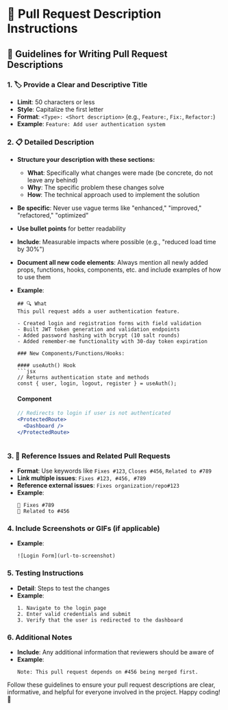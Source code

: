 # 📄 Pull Request Description Instructions

## 📝 Guidelines for Writing Pull Request Descriptions

### 1. 🏷️ Provide a Clear and Descriptive Title
- **Limit**: 50 characters or less
- **Style**: Capitalize the first letter
- **Format**: `<Type>: <Short description>` (e.g., `Feature:`, `Fix:`, `Refactor:`)
- **Example**: `Feature: Add user authentication system`

### 2. 📋 Detailed Description
- **Structure your description with these sections:**
  - **What**: Specifically what changes were made (be concrete, do not leave any behind)
  - **Why**: The specific problem these changes solve
  - **How**: The technical approach used to implement the solution
- **Be specific**: Never use vague terms like "enhanced," "improved," "refactored," "optimized"
- **Use bullet points** for better readability
- **Include**: Measurable impacts where possible (e.g., "reduced load time by 30%")
- **Document all new code elements**: Always mention all newly added props, functions, hooks, components, etc. and include examples of how to use them
- **Example**:
    ```
    ## 🔍 What
    This pull request adds a user authentication feature.

    - Created login and registration forms with field validation
    - Built JWT token generation and validation endpoints
    - Added password hashing with bcrypt (10 salt rounds)
    - Added remember-me functionality with 30-day token expiration
    
    ### New Components/Functions/Hooks:
    
    #### useAuth() Hook
    ```jsx
    // Returns authentication state and methods
    const { user, login, logout, register } = useAuth();
    ```
    
    #### <ProtectedRoute> Component
    ```jsx
    // Redirects to login if user is not authenticated
    <ProtectedRoute>
      <Dashboard />
    </ProtectedRoute>
    ```
    ```

### 3. 🔗 Reference Issues and Related Pull Requests
- **Format**: Use keywords like `Fixes #123`, `Closes #456`, `Related to #789`
- **Link multiple issues**: `Fixes #123, #456, #789`
- **Reference external issues**: `Fixes organization/repo#123`
- **Example**: 
    ```
    🐛 Fixes #789
    📌 Related to #456
    ```

### 4. Include Screenshots or GIFs (if applicable)
- **Example**:
    ```
    ![Login Form](url-to-screenshot)
    ```

### 5. Testing Instructions
- **Detail**: Steps to test the changes
- **Example**:
    ```
    1. Navigate to the login page
    2. Enter valid credentials and submit
    3. Verify that the user is redirected to the dashboard
    ```

### 6. Additional Notes
- **Include**: Any additional information that reviewers should be aware of
- **Example**:
    ```
    Note: This pull request depends on #456 being merged first.
    ```

Follow these guidelines to ensure your pull request descriptions are clear, informative, and helpful for everyone involved in the project. Happy coding! 🚀
